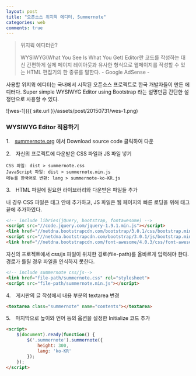 ```yaml
---
layout: post
title: "오픈소스 위지윅 에디터, Summernote"
categories: web
comments: true
---
```


> 위지윅 에디터란?
> 
> WYSIWYG(What You See Is What You Get) Editor란 코드를 작성하는 대신 간편하게 실제 페이지 레이아웃과 유사한 형식으로 웹페이지를 작성할 수 있는 HTML 편집기의 한 종류를 말한다. - Google AdSense -

사용할 위지윅 에디터는 국내에서 시작된 오픈소스 프로젝트로 한국 개발자들이 만든 에디터다. Super simple WYSIWYG Editor using Bootstrap 라는 설명만큼 간단한 설정만으로 사용할 수 있다.

![wes-1]({{ site.url }}/assets/post/20150731/wes-1.png)  


### WYSIWYG Editor 적용하기

1.　[summernote.org](http://summernote.org/#/) 에서 Download source code 클릭하여 다운

2.　자신의 프로젝트에 다운받은 CSS 파일과 JS 파일 넣기

```
CSS 파일: dist > summernote.css
JavaScript 파일: dist > summernote.min.js
메뉴를 한국어로 변환: lang > summernote-ko-KR.js
```

3.　HTML 파일에 필요한 라이브러리와 다운받은 파일들 추가

내 경우 CSS 파일은 <head> 태그 안에 추가하고, JS 파일은 웹 페이지의 빠른 로딩을 위해 <body> 태그 끝에 추가하였다.

```html
<!-- include libries(jQuery, bootstrap, fontawesome) -->
<script src="//code.jquery.com/jquery-1.9.1.min.js"></script> 
<link href="//netdna.bootstrapcdn.com/bootstrap/3.0.1/css/bootstrap.min.css" rel="stylesheet">
<script src="//netdna.bootstrapcdn.com/bootstrap/3.0.1/js/bootstrap.min.js"></script> 
<link href="//netdna.bootstrapcdn.com/font-awesome/4.0.3/css/font-awesome.min.css" rel="stylesheet">
```

자신의 프로젝트에서 css/js 파일이 위치한 경로(file-path)를 올바르게 입력해야 한다. 경로가 틀릴 경우 파일을 인식하지 못한다.

```html
<!-- include summernote css/js-->
<link href="file-path/summernote.css" rel="stylesheet">
<script src="file-path/summernote.min.js"></script>
```

4.　게시판의 글 작성에서 내용 부분의 textarea 변경

```html
<textarea class="summernote" name="contents"></textarea>
```

5.　마지막으로 높이와 언어 등의 옵션을 설정한 Initialize 코드 추가

```html
<script>
    $(document).ready(function() {
        $('.summernote').summernote({
            height: 300,
            lang: 'ko-KR'
        });
    });
</script>
```
